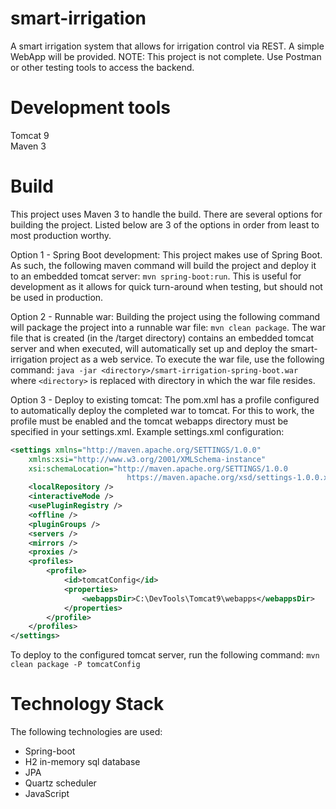 # smart-irrigation
A smart irrigation system that allows for irrigation control via REST.  A simple WebApp will be provided. NOTE: This project is not complete. Use Postman or other testing tools to access the backend.

# Development tools
Tomcat 9  
Maven 3  

# Build
This project uses Maven 3 to handle the build.  There are several options for building the project.  Listed below are 3 of the options in order from least to most production worthy.

Option 1 - Spring Boot development: This project makes use of Spring Boot.  As such, the following maven command will build the project and deploy it to an embedded tomcat server: `mvn spring-boot:run`.  This is useful for development as it allows for quick turn-around when testing, but should not be used in production.

Option 2 - Runnable war: Building the project using the following command will package the project into a runnable war file: 
`mvn clean package`.  The war file that is created (in the /target directory) contains an embedded tomcat server and when executed, will automatically set up and deploy the smart-irrigation project as a web service.  To execute the war file, use the following command: `java -jar <directory>/smart-irrigation-spring-boot.war` where `<directory>` is replaced with directory in which the war file resides.

Option 3 - Deploy to existing tomcat: The pom.xml has a profile configured to automatically deploy the completed war to tomcat.  For this to work, the profile must be enabled and the tomcat webapps directory must be specified in your settings.xml.  Example settings.xml configuration:  
```xml
<settings xmlns="http://maven.apache.org/SETTINGS/1.0.0"
	xmlns:xsi="http://www.w3.org/2001/XMLSchema-instance"
	xsi:schemaLocation="http://maven.apache.org/SETTINGS/1.0.0
                          https://maven.apache.org/xsd/settings-1.0.0.xsd">
	<localRepository />
	<interactiveMode />
	<usePluginRegistry />
	<offline />
	<pluginGroups />
	<servers />
	<mirrors />
	<proxies />
	<profiles>
		<profile>
			<id>tomcatConfig</id>
			<properties>
				<webappsDir>C:\DevTools\Tomcat9\webapps</webappsDir>
			</properties>
		</profile>
	</profiles>
</settings>
```
To deploy to the configured tomcat server, run the following command: `mvn clean package -P tomcatConfig`

# Technology Stack
The following technologies are used:
* Spring-boot
* H2 in-memory sql database
* JPA
* Quartz scheduler
* JavaScript

